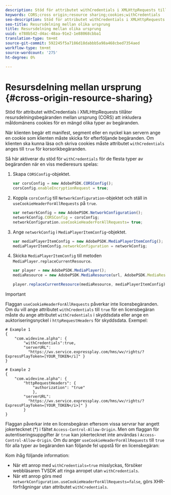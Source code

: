 ```yaml
---
description: Stöd för attributet withCredentials i XMLHttpRequests tillåter resursdelningsbegäranden mellan ursprung (CORS) att inkludera måldomänens cookies för en mängd olika typer av begäranden.
keywords: CORS;cross origin;resource sharing;cookies;withCredentials
seo-description: Stöd för attributet withCredentials i XMLHttpRequests tillåter resursdelningsbegäranden mellan ursprung (CORS) att inkludera måldomänens cookies för en mängd olika typer av begäranden.
seo-title: Resursdelning mellan olika ursprung
title: Resursdelning mellan olika ursprung
uuid: e788b542-d4ac-48aa-91e2-1e88068cbba1
translation-type: tm+mt
source-git-commit: 592245f5a7186d18dabbb5a98a468cbed7354aed
workflow-type: tm+mt
source-wordcount: '275'
ht-degree: 0%

---
```



# Resursdelning mellan ursprung {#cross-origin-resource-sharing}

Stöd för attributet withCredentials i XMLHttpRequests tillåter resursdelningsbegäranden mellan ursprung (CORS) att inkludera måldomänens cookies för en mängd olika typer av begäranden.

När klienten begär ett manifest, segment eller en nyckel kan servern ange en cookie som klienten måste skicka för efterföljande begäranden. Om klienten ska kunna läsa och skriva cookies måste attributet `withCredentials` anges till `true` för korsorikbegäranden.

Så här aktiverar du stöd för `withCredentials` för de flesta typer av begäranden när en viss medieresurs spelas:

1. Skapa `CORSConfig`-objektet.

   ```js
   var corsConfig = new AdobePSDK.CORSConfig();  
   corsConfig.enableEncryptionRequest = true; 
   ```

1. Koppla `corsConfig` till `NetworkConfiguration`-objektet och ställ in `useCookieHeaderForAllRequests` på `true`.

   ```js
   var networkConfig = new AdobePSDK.NetworkConfiguration();  
   networkConfig.CORSConfig = corsConfig; 
   networkConfiguration.useCookieHeaderForAllRequests= true;
   ```

1. Ange `networkConfig` i `MediaPlayerItemConfig`-objektet.

   ```js
   var mediaPlayerItemConfig = new AdobePSDK.MediaPlayerItemConfig();  
   mediaPlayerItemConfig.networkConfiguration = networkConfig; 
   ```

1. Skicka `MediaPlayerItemConfig` till metoden `MediaPlayer.replaceCurrentResource`.

   ```js
   var player = new AdobePSDK.MediaPlayer(); 
   mediaResource = new AdobePSDK.MediaResource(url, AdobePSDK.MediaResourceType.HLS);  
   
   player.replaceCurrentResource(mediaResource, mediaPlayerItemConfig);  
   ```

>[!IMPORTANT]
>
>Flaggan `useCookieHeaderForAllRequests` påverkar inte licensbegäranden. Om du vill ange attributet `withCredentials` till `true` för en licensbegäran måste du ange attributet `withCredentials` i skyddsdata eller ange en auktoriseringsnyckel i `httpRequestHeaders` för skyddsdata. Exempel:

```
# Example 1 
{ 
    "com.widevine.alpha": {  
        "withCredentials":true,  
        "serverURL":  
          "https://wv.service.expressplay.com/hms/wv/rights/?ExpressPlayToken=[YOUR_TOKEN</i]" } 
} 
 
# Example 2 
{ 
    "com.widevine.alpha": { 
        "httpRequestHeaders": {  
            "authorization": "true"  
            }, 
        "serverURL":  
          "https://wv.service.expressplay.com/hms/wv/rights/?ExpressPlayToken=[YOUR_TOKEN</i>]" }
        } 
}
```

Flaggan påverkar inte en licensbegäran eftersom vissa servrar har angett jokertecknet (*) i fältet `Access-Control-Allow-Origin`. Men om flaggan för autentiseringsuppgifter är `true` kan jokertecknet inte användas i `Access-Control-Allow-Origin`. Om du anger `useCookieHeaderForAllRequests` till `true` för alla typer av begäranden kan följande fel uppstå för en licensbegäran:

Kom ihåg följande information:

* När ett anrop med `withCredentials=true` misslyckas, försöker webbläsaren TVSDK att ringa anropet utan `withCredentials`.
* När ett anrop görs med `networkConfiguration.useCookieHeaderForAllRequests=false`, görs XHR-förfrågningar utan attributet `withCredentials`.